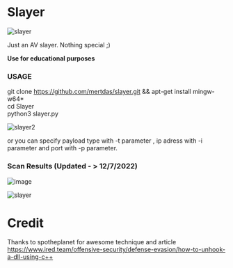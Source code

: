 # Slayer


![slayer](https://user-images.githubusercontent.com/48562581/152685082-aa292a0e-7683-4612-9105-ed34ec158e21.PNG)

Just an AV slayer. Nothing special ;)

<b>Use for educational purposes</b><br>


### USAGE
git clone https://github.com/mertdas/slayer.git && apt-get install mingw-w64*<br>
cd Slayer<br>
python3 slayer.py

![slayer2](https://user-images.githubusercontent.com/48562581/172180422-7ce15153-a184-477a-839c-d51094bb61f6.png)

or you can specify payload type with -t parameter , ip adress with -i parameter and port with -p parameter.

### Scan Results (Updated - > 12/7/2022)

![image](https://user-images.githubusercontent.com/48562581/178404840-da2f05d8-b49c-4a7a-ab6a-50be3c4244be.png)

![slayer](https://user-images.githubusercontent.com/48562581/196949782-34b3613b-3a3c-4c7c-8d17-2407a38b315d.png)


# Credit

Thanks to spotheplanet for awesome technique and article
https://www.ired.team/offensive-security/defense-evasion/how-to-unhook-a-dll-using-c++
